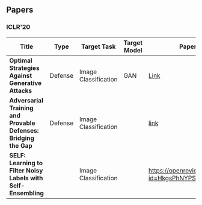 ## Papers

### ICLR'20
| Title           | Type       |  Target Task | Target Model     |  Paper       | Resources |
| -------- | -------- | -------- | ----------- | ------------ | ------- |
| **Optimal Strategies Against Generative Attacks**  | Defense  |  Image Classification  | GAN | [Link](https://openreview.net/pdf?id=BkgzMCVtPB) | |
|**Adversarial Training and Provable Defenses: Bridging the Gap** | Defense | Image Classification |  | [link](https://openreview.net/pdf?id=SJxSDxrKDr)| |
| **SELF: Learning to Filter Noisy Labels with Self-Ensembling** |  | Image Classification |  | https://openreview.net/pdf?id=HkgsPhNYPS | |
